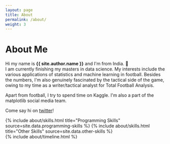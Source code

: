 ```yaml
---
layout: page
title: About
permalink: /about/
weight: 3
---
```


# **About Me**

Hi my name is **{{ site.author.name }}** and I'm from India. :wave:<br> 
I am currently finishing my masters in data science. My interests include the various applications of statistics and machine learning in football. Besides the numbers, I'm also genuinely fascinated by the tactical side of the game, owing to my time as a writer/tactical analyst for Total Football Analysis.

Apart from football, I try to spend time on Kaggle. I'm also a part of the matplotlib social media team. 

Come say hi on [twitter](https://twitter.com/abhisheksh_98/)!


<div class="row">
{% include about/skills.html title="Programming Skills" source=site.data.programming-skills %}
{% include about/skills.html title="Other Skills" source=site.data.other-skills %}
</div>

<div class="row">
{% include about/timeline.html %}
</div>

